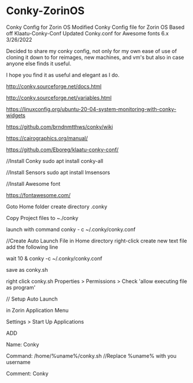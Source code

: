 # Conky-ZorinOS
Conky Config for Zorin OS
Modified Conky Config file for Zorin OS Based off Klaatu-Conky-Conf
Updated Conky.conf for Awesome fonts 6.x 3/26/2022

Decided to share my conky config, not only for my own ease of use of cloning it down to for reimages, new machines, and vm's but also in case anyone else finds it useful.

I hope you find it as useful and elegant as I do.


http://conky.sourceforge.net/docs.html

http://conky.sourceforge.net/variables.html

https://linuxconfig.org/ubuntu-20-04-system-monitoring-with-conky-widgets

https://github.com/brndnmtthws/conky/wiki

https://cairographics.org/manual/

https://github.com/Eboreg/klaatu-conky-conf/


//Install Conky
sudo apt install conky-all

//Install Sensors
sudo apt install lmsensors

//Install Awesome font 

https://fontawesome.com/

Goto Home folder create directory .conky

Copy Project files to
~./conky

launch with command conky - c ~/.conky/conky.conf

//Create Auto Launch File
in Home directory right-click create new text file
add the following line

wait 10 & conky -c ~/.conky/conky.conf

save as conky.sh

right click conky.sh Properties > Permissions > Check 'allow executing file as program' 

// Setup Auto Launch

in Zorin Application Menu 

Settings > Start Up Applications

ADD

Name: Conky

Command: /home/%uname%/conky.sh    //Replace %uname% with you username

Comment: Conky



